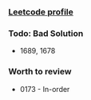 ### [Leetcode profile](https://leetcode.com/tinghaolai/)


### Todo: Bad Solution

* 1689, 1678

### Worth to review

* 0173 - In-order
